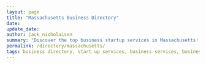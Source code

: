 ```yaml
---
layout: page
title: "Massachusetts Business Directory"
date: 
update_date: 
author: jack_nicholaisen
summary: "Discover the top business startup services in Massachusetts! Your ultimate guide to launching a successful venture."  
permalink: /directory/massachusetts/
tags: business directory, start up services, business services, business lawyers, registered agents,
---
```



